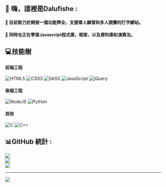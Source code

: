 ## 👋 嗨，這裡是Dalufishe :

#### 🔭 目前致力於開發一個功能齊全，支援單人練習和多人競賽的打字網站。

#### 🌱 同時也正在學習Javascript程式庫，框架，以及資料庫和演算法。

## 💻技能樹

#### 前端工程
![HTML5](https://img.shields.io/badge/html5-%23E34F26.svg?style=for-the-badge&logo=html5&logoColor=white) ![CSS3](https://img.shields.io/badge/css3-%231572B6.svg?style=for-the-badge&logo=css3&logoColor=white) ![SASS](https://img.shields.io/badge/SASS-hotpink.svg?style=for-the-badge&logo=SASS&logoColor=white) ![JavaScript](https://img.shields.io/badge/javascript-%23323330.svg?style=for-the-badge&logo=javascript&logoColor=%23F7DF1E) ![jQuery](https://img.shields.io/badge/jquery-%230769AD.svg?style=for-the-badge&logo=jquery&logoColor=white) 

#### 後端工程
![NodeJS](https://img.shields.io/badge/node.js-6DA55F?style=for-the-badge&logo=node.js&logoColor=white) ![Python](https://img.shields.io/badge/python-3670A0?style=for-the-badge&logo=python&logoColor=ffdd54)

#### 其他
![C](https://img.shields.io/badge/c-%2300599C.svg?style=for-the-badge&logo=c&logoColor=white) ![C++](https://img.shields.io/badge/c++-%2300599C.svg?style=for-the-badge&logo=c%2B%2B&logoColor=white) 

## 📊GitHub 統計 :
![](https://github-readme-stats.vercel.app/api?username=Dalufishe&theme=radical&hide_border=true&include_all_commits=false&count_private=false)<br/>
![](https://github-readme-streak-stats.herokuapp.com/?user=Dalufishe&theme=radical&hide_border=true)<br/>
![](https://github-readme-stats.vercel.app/api/top-langs/?username=Dalufishe&theme=radical&hide_border=true&include_all_commits=false&count_private=false&layout=compact)

---
[![](https://visitcount.itsvg.in/api?id=Dalufishe&icon=0&color=0)](https://visitcount.itsvg.in)
